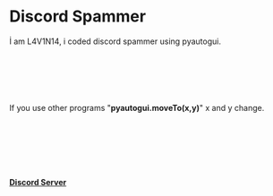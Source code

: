 # Discord Spammer



İ am L4V1N14, i coded discord spammer using pyautogui.
<br><br><br><br><br><br><br>
If you use other programs "<b>pyautogui.moveTo(x,y)</b>" x and y change.
<br><br><br><br><br><br><br>
















<a style="a { margin-left: 100px; }" href="https://discord.gg/u5eH8maq"><b>Discord Server</b></a>
